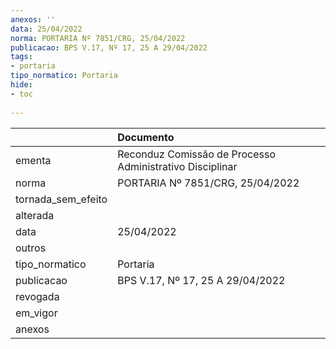 ```yaml
---
anexos: ''
data: 25/04/2022
norma: PORTARIA Nº 7851/CRG, 25/04/2022
publicacao: BPS V.17, Nº 17, 25 A 29/04/2022
tags:
- portaria
tipo_normatico: Portaria
hide: 
- toc 
 
---
```


|                    | Documento                                                |
|:-------------------|:---------------------------------------------------------|
| ementa             | Reconduz Comissão de Processo Administrativo Disciplinar |
| norma              | PORTARIA Nº 7851/CRG, 25/04/2022                         |
| tornada_sem_efeito |                                                          |
| alterada           |                                                          |
| data               | 25/04/2022                                               |
| outros             |                                                          |
| tipo_normatico     | Portaria                                                 |
| publicacao         | BPS V.17, Nº 17, 25 A 29/04/2022                         |
| revogada           |                                                          |
| em_vigor           |                                                          |
| anexos             |                                                          |